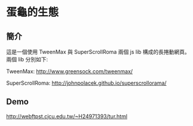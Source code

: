 # 蛋龜的生態

## 簡介

這是一個使用 TweenMax 與 SuperScrollRoma 兩個 js lib 構成的長捲動網頁。兩個 lib 分別如下:

TweenMax: http://www.greensock.com/tweenmax/

SuperScrollRoma: http://johnpolacek.github.io/superscrollorama/



## Demo
http://webftpst.cjcu.edu.tw/~H24971393/tur.html

